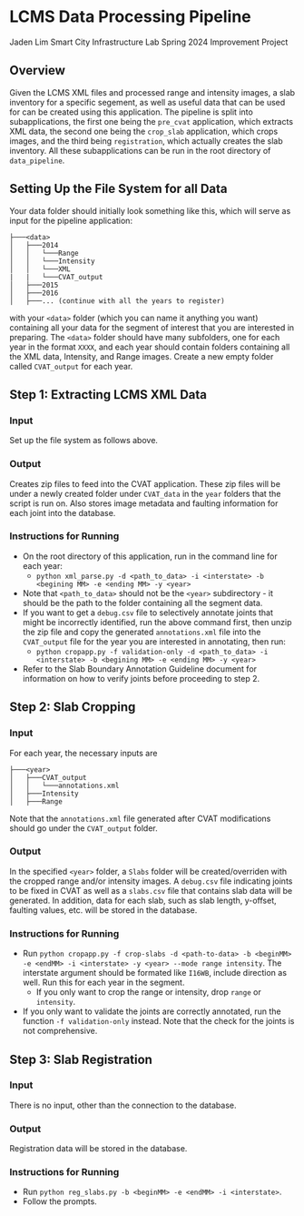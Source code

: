 # LCMS Data Processing Pipeline
Jaden Lim 
Smart City Infrastructure Lab 
Spring 2024 Improvement Project  

## Overview 
Given the LCMS XML files and processed range and intensity images, a slab inventory for a specific segement, as well as useful data that can be used for can be created using this application. The pipeline is split into subapplications, the first one being the `pre_cvat` application, which extracts XML data, the second one being the  `crop_slab` application, which crops images, and the third being `registration`, which actually creates the slab inventory. All these subapplications can be run in the root directory of `data_pipeline`. 

## Setting Up the File System for all Data
Your data folder should initially look something like this, which will serve as input for the pipeline application:
```
├───<data>
│   ├───2014
│   │   └───Range
│   │   └───Intensity
│   │   └───XML
|   |   └───CVAT_output
│   ├───2015
│   ├───2016
│   ├───... (continue with all the years to register)
```
with your `<data>` folder (which you can name it anything you want) containing all your data for the segment of interest that you are interested in preparing. The `<data>` folder should have many subfolders, one for each year in the format `XXXX`, and each year should contain folders containing all the XML data, Intensity, and Range images. Create a new empty folder called `CVAT_output` for each year.

## Step 1: Extracting LCMS XML Data 
### Input 
Set up the file system as follows above. 
### Output 
Creates zip files to feed into the CVAT application. These zip files will be under a newly created folder under `CVAT_data` in the `year` folders that the script is run on. Also stores image metadata and faulting information for each joint into the database. 
### Instructions for Running 
* On the root directory of this application, run in the command line for each year:  
  * `python xml_parse.py -d <path_to_data> -i <interstate> -b <begining MM> -e <ending MM> -y <year>` 
* Note that `<path_to_data>` should not be the `<year>` subdirectory - it should be the path to the folder containing all the segment data. 
* If you want to get a `debug.csv` file to selectively annotate joints that might be incorrectly identified, run the above command first, then unzip the zip file and copy the generated `annotations.xml` file into the `CVAT_output` file for the year you are interested in annotating, then run:
  * `python cropapp.py -f validation-only -d <path_to_data> -i <interstate> -b <begining MM> -e <ending MM> -y <year>` 
* Refer to the Slab Boundary Annotation Guideline document for information on how to verify joints before proceeding to step 2. 

## Step 2: Slab Cropping 
### Input 
For each year, the necessary inputs are
```
├───<year>
│   ├───CVAT_output
│   │   └───annotations.xml
│   ├───Intensity
│   ├───Range
``` 
Note that the `annotations.xml` file generated after CVAT modifications should go under the `CVAT_output` folder. 
### Output
In the specified `<year>` folder, a `Slabs` folder will be created/overriden with the cropped range and/or intensity images. A `debug.csv` file indicating joints to be fixed in CVAT as well as a `slabs.csv` file that contains slab data will be generated. In addition, data for each slab, such as slab length, y-offset, faulting values, etc. will be stored in the database. 
### Instructions for Running
* Run `python cropapp.py -f crop-slabs -d <path-to-data> -b <beginMM> -e <endMM> -i <interstate> -y <year> --mode range intensity`. The interstate argument should be formated like `I16WB`, include direction as well. Run this for each year in the segment.
  * If you only want to crop the range or intensity, drop `range` or `intensity`.
* If you only want to validate the joints are correctly annotated, run the function `-f validation-only` instead. Note that the check for the joints is not comprehensive. 

## Step 3: Slab Registration 
### Input 
There is no input, other than the connection to the database. 
### Output 
Registration data will be stored in the database. 
### Instructions for Running 
* Run `python reg_slabs.py -b <beginMM> -e <endMM> -i <interstate>`.
* Follow the prompts.



